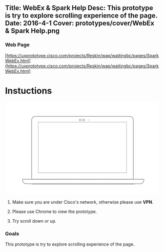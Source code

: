 Title: WebEx & Spark Help
Desc: This prototype is try to explore scrolling experience of the page.
Date: 2016-4-1
Cover: prototypes/cover/WebEx & Spark Help.png
---

### Web Page

[https://uxprototype.cisco.com/projects/Reskin/wap/waitingbc/pages/SparkWebEx.html](https://uxprototype.cisco.com/projects/Reskin/wap/waitingbc/pages/SparkWebEx.html)


# Instuctions 
![Desktop](../../../img_data/prototypes/Desktop-2x.png)

1) Make sure you are under Cisco's network, otherwise please use **VPN**.

2) Please use Chrome to view the prototype.

3) Try scroll down or up.

### Goals	
This prototype is try to explore scrolling experience of the page.

